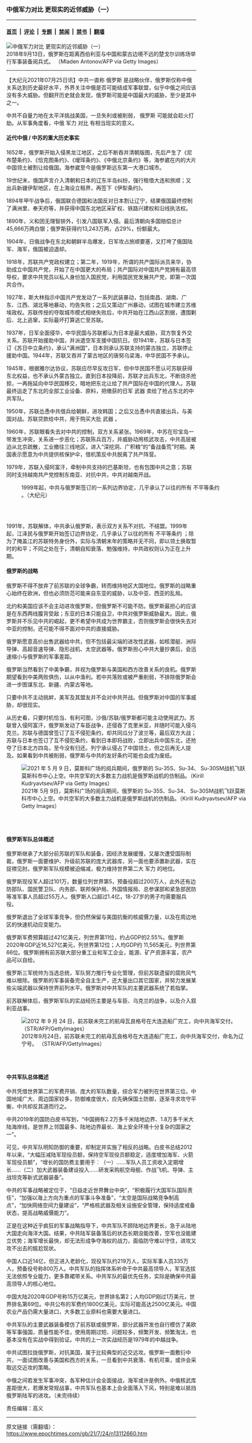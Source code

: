 ### 中俄军力对比 更现实的近邻威胁（一）

---

#### [首页](../../../..?n13112660) &nbsp;|&nbsp; [评论](../../../../../epoch-comment?n13112660) &nbsp;|&nbsp; [专题](../../../../../epoch-special?n13112660) &nbsp;|&nbsp; [禁闻](../../../../../epoch-news?n13112660) &nbsp;|&nbsp; [禁书](../../../../../books?n13112660) &nbsp;|&nbsp; [翻墙](https://github.com/gfw-breaker/nogfw/blob/master/README.md?n13112660)


<div><img alt="中俄军力对比 更现实的近邻威胁（一）" class="attachment-djy_600_400 size-djy_600_400 wp-post-image" src="https://i.epochtimes.com/assets/uploads/2021/07/id13112697-GettyImages-1032736234-600x400.jpg"/>
<div class="caption">
 2018年9月13日，俄罗斯在距离西伯利亚与中国和蒙古边境不远的楚戈尔训练场举行军事装备阅兵式。 （Mladen Antonov/AFP via Getty Images）
</div></div><hr/><div class="post_content" id="artbody" itemprop="articleBody">
 <!-- article content begin -->
 <p>
  【大纪元2021年07月25日讯】中共一直称
  <ok href="https://www.epochtimes.com/gb/tag/%E4%BF%84%E7%BD%97%E6%96%AF.html">
   俄罗斯
  </ok>
  是战略伙伴，俄罗斯仅称中俄关系达到历史最好水平，外界关注中俄是否可能结成军事联盟，似乎中俄之间应该没有多大威胁。但翻开历史就会发现，俄罗斯可能是中国最大的威胁，至少是其中之一。
 </p>
 <p>
  中共不自量力地在太平洋挑战美国，一旦失利或被削弱，
  <ok href="https://www.epochtimes.com/gb/tag/%E4%BF%84%E7%BD%97%E6%96%AF.html">
   俄罗斯
  </ok>
  可能就会趁火打劫。从军事角度看，中俄
  <ok href="https://www.epochtimes.com/gb/tag/%E5%86%9B%E5%8A%9B.html">
   军力
  </ok>
  <ok href="https://www.epochtimes.com/gb/tag/%E5%AF%B9%E6%AF%94.html">
   对比
  </ok>
  有相当现实的意义。
 </p>
 <h4>
  <strong>
   近代中俄
  </strong>
  <strong>
   /
  </strong>
  <strong>
   中苏的重大历史事实
  </strong>
 </h4>
 <p>
  1652年，俄罗斯开始入侵黑龙江地区，之后不断吞并清朝版图，先后产生了《尼布楚条约》、《恰克图条约》、《瑷珲条约》、《中俄北京条约》等，海参崴在内的大片中国领土被割让给俄国。海参崴至今是俄罗斯远东第一大港口城市。
 </p>
 <p>
  19世纪末，俄国声言介入清朝和日本的辽东半岛纠纷，强行租借大连和旅顺；又出兵新疆伊犁地区，在上海设立租界，再签下《伊犁条约》。
 </p>
 <p>
  1894年甲午战争后，俄国联合德国和法国反对日本割让辽宁，结果俄国最终控制了满洲里、奉天府等，并获得中国东北地区采矿权、铁路兴建权和沿线执法权。
 </p>
 <p>
  1890年，义和团无理智排外，引发八国联军入侵。最后清朝向多国赔偿总计45,666万两白银；俄罗斯获得约13,243万两，占29%，份额最大。
 </p>
 <p>
  1904年，日俄战争在东北和朝鲜半岛爆发，日军攻占旅顺要塞，又打垮了俄国陆军、海军，俄国被迫退却。
 </p>
 <p>
  1918年，苏联共产党政权建立；第二年，1919年，所谓的共产国际派员来华，协助成立中国共产党，开始了在中国更大的布局；共产国际对中国共产党拥有最高领导权，要求中共党员以私人身份加入国民党，利用国民党发展共产党，即第一次国共合作。
 </p>
 <p>
  1927年，斯大林指示中国共产党发动了一系列武装暴动，包括南昌、湖南、广东、江西、湖北等地暴动，均告失败；之后又策动广州暴动，试图在城市建立苏维埃政权。苏联传授的夺取城市模式相继失败后，中共开始在江西山区割据，遭围剿后、北上逃窜，实际最坏打算逃亡至苏联。
 </p>
 <p>
  1937年，日军全面侵华，中华民国与苏联都认为日本是最大威胁，双方恢复外交关系。苏联开始援助中国，并派遣空军支援中国抗日。但1941年，苏联与日本签订《苏日中立条约》，承认“满洲国”，日本则承认苏联支持的蒙古独立，苏联停止援助中国。1944年，苏联又吞并了蒙古地区的唐努乌梁海，中华民国不予承认。
 </p>
 <p>
  1945年，根据雅尔达协议，苏联应尽早反攻日军，但中华民国不愿认可苏联获得东北权益，也不承认外蒙古独立。直到日本投降前，苏联才出兵东北，不断烧杀抢掠，一再拖延向中华民国移交，暗地把东北让给了共产国际在中国的代理人。苏联最终运走了东北的全部工业设备、原料，把缴获的日军
  <ok href="https://www.epochtimes.com/gb/tag/%E6%AD%A6%E5%99%A8.html">
   武器
  </ok>
  卖给了抢占东北的中共军队。
 </p>
 <p>
  1950年，苏联怂恿中共借兵给朝鲜，进攻韩国；之后又怂恿中共直接出兵，与美国对战。苏联贷款给中共，用于购买大批
  <ok href="https://www.epochtimes.com/gb/tag/%E6%AD%A6%E5%99%A8.html">
   武器
  </ok>
  。
 </p>
 <p>
  1960年，苏联眼看失去对中共的控制，双方关系紧张。1969年，中苏在珍宝岛一带发生冲突，关系进一步恶化；苏联陈兵百万，并威胁动用核武攻击，中共高层被迫从北京疏散，工业撤往三线地区，进入“深挖洞、广积粮”的“备战备荒”时期。美国表示愿意为中共提供核保护伞，借机策反中共脱离了共产阵营。
 </p>
 <p>
  1979年，苏联入侵阿富汗，牵制中共支持的巴基斯坦，也有包围中共之意；苏联同时支持越南共产党控制东南亚、对抗中共，中共对越南开战。
 </p>
 <figure aria-describedby="caption-attachment-13112684" class="wp-caption aligncenter" id="attachment_13112684" style="width: 600px">
  <ok href="https://i.epochtimes.com/assets/uploads/2021/07/id13112684-681d5ec376370ea70ff33143db5ac746.jpg" target="_blank">
   <img alt="" class="size-large wp-image-13112684" src="https://i.epochtimes.com/assets/uploads/2021/07/id13112684-681d5ec376370ea70ff33143db5ac746-600x458.jpg"/>
  </ok>
  <br/><figcaption class="wp-caption-text" id="caption-attachment-13112684">
   1999年起，中共与俄罗斯签订的一系列边界协定，几乎承认了以往的所有
   <ok href="https://www.epochtimes.com/gb/tag/%E4%B8%8D%E5%B9%B3%E7%AD%89%E6%9D%A1%E7%BA%A6.html">
    不平等条约
   </ok>
   。（大纪元）
  </figcaption><br/>
 </figure><br/>
 <p>
  1991年，苏联解体，中共承认俄罗斯，表示双方关系不对抗、不结盟。1999年起，江泽民与俄罗斯开始签订边界协定，几乎承认了以往的所有
  <ok href="https://www.epochtimes.com/gb/tag/%E4%B8%8D%E5%B9%B3%E7%AD%89%E6%9D%A1%E7%BA%A6.html">
   不平等条约
  </ok>
  ；除为了掩盖江的苏联特务身份外，实际与清朝末年的策略并无不同，即以领土换取暂时的和平；不同之处在于，清朝自知衰落、勉强维持，中共政权则认为正在上升期。
 </p>
 <h4>
  <strong>
   俄罗斯的战略
  </strong>
  <strong>
  </strong>
 </h4>
 <p>
  俄罗斯不得不放弃了前苏联的全球争霸，转而维持地区大国地位。俄罗斯的战略重心始终在欧洲，但也必须防范可能来自东亚的威胁，以及中亚、西亚的乱局。
 </p>
 <p>
  北约和美国应该不会主动进攻俄罗斯，但俄罗斯不可能不防。俄罗斯最担心的应该是在东西两线腹背受敌；东亚的日本只能自卫，中共对俄罗斯威胁最大。因此，俄罗斯并不乐见中共的崛起，更不希望中共成为世界霸主，否则俄罗斯会很快失去对中亚的控制，还可能不得不面对中共的直接威胁。
 </p>
 <p>
  俄罗斯愿意高价出售武器给中共，但不包括最尖端的进攻性武器，如核潜艇、洲际导弹、高超音速导弹、隐形战机、太空武器等。俄罗斯担心中共大量抄袭后，会迅速缩小与俄罗斯的军事差距。
 </p>
 <p>
  俄罗斯当然看到了中美争霸，并视为俄罗斯与美国和西方改善关系的良机。俄罗斯期望看到中美两败俱伤，以从中渔利。若中共落败或被严重削弱，不排除俄罗斯会进一步图谋东北、新疆、内蒙古等地。
 </p>
 <p>
  只要中共不主动挑衅，美军及其盟友并不会对中共开战。但俄罗斯对中国的军事威胁，却很现实。
 </p>
 <p>
  从历史看，只要时机恰当、有利可图，沙俄/苏联/俄罗斯都可能主动使用武力。苏联曾入侵阿富汗，俄罗斯发动了车臣战争，还侵吞了克里米亚，并随时可能入侵乌克兰。苏联与德国曾签订了互不侵犯条约，却共同瓜分了波兰等，最后双方大战；苏联与日本也签订了互不侵犯条约，看到日本即将战败，立即出兵中国东北，还抢夺了日本北方四岛，至今没有归还。列宁承认侵占了中国领土，但之后再无人提及。如果看到中共被削弱，俄罗斯与中共的友好条约可能也会成为废纸。
 </p>
 <figure aria-describedby="caption-attachment-13112694" class="wp-caption aligncenter" id="attachment_13112694" style="width: 600px">
  <ok href="https://i.epochtimes.com/assets/uploads/2021/07/id13112694-GettyImages-1232782931.jpg" target="_blank">
   <img alt="2021 年 5 月 9 日，莫斯科广场的阅兵期间，俄罗斯的 Su-35S、Su-34、 Su-30SM战机飞跃莫斯科市中心上空。中共空军的大多数主力战机是俄罗斯战机的仿制品。（Kirill Kudryavtsev/AFP via Getty Images）" class="size-large wp-image-13112694" src="https://i.epochtimes.com/assets/uploads/2021/07/id13112694-GettyImages-1232782931-600x400.jpg"/>
  </ok>
  <br/><figcaption class="wp-caption-text" id="caption-attachment-13112694">
   2021年 5月 9日，莫斯科广场的阅兵期间，俄罗斯的 Su-35S、Su-34、 Su-30SM战机飞跃莫斯科市中心上空。中共空军的大多数主力战机是俄罗斯战机的仿制品。（Kirill Kudryavtsev/AFP via Getty Images）
  </figcaption><br/>
 </figure><br/>
 <h4>
  <strong>
   俄罗斯军队总体概述
  </strong>
 </h4>
 <p>
  俄罗斯继承了大部分前苏联的军队和装备，因经济发展缓慢，又屡次遭受国际制裁，俄罗斯一面要维护、升级前苏联的庞大武器库，另一面也要添置新武器，实在捉襟见肘。俄罗斯军队规模被迫缩减，极力维持世界第二大
  <ok href="https://www.epochtimes.com/gb/tag/%E5%86%9B%E5%8A%9B.html">
   军力
  </ok>
  的地位。
 </p>
 <p>
  俄罗斯现役军人超过101万，数量位列世界第5，预备役超过200万人，此外还有边防部队、国民警卫队、内务部、联邦保护局、外国情报局、总参谋部和紧急部民防等准军事人员超过55万人。俄罗斯人口超过1.4亿，18-27岁的男子均需要服兵役。
 </p>
 <p>
  俄罗斯退出了全球军事竞争，但仍然保留与美国抗衡的核威慑力量，以及在周边地区的快速机动应变能力。
 </p>
 <p>
  俄罗斯军费预算超过421亿美元，列世界第11位，约占GDP的2.55%。俄罗斯2020年GDP近16,527亿美元，列世界第12位；人均GDP约 11,565美元，列世界第66位。俄罗斯拥有前苏联大部分重工业和军工企业，能源、矿产资源丰富，农产品可以自给。
 </p>
 <p>
  俄罗斯三军统帅为当选总统，军队努力推行专业化管理，但前苏联遗留的腐败风气难以根除。俄罗斯的军事装备完全自主生产，还大量出口其它国家，并努力发展某些尖端武器以保持世界前列水平。俄罗斯对中共军队的主要武器系统了若指掌。
 </p>
 <p>
  前苏联解体后，俄罗斯军队的实战经历主要是与车臣、乌克兰的战争，以及介入叙利亚战事。
 </p>
 <figure aria-describedby="caption-attachment-8631350" class="wp-caption aligncenter" id="attachment_8631350" style="width: 600px">
  <ok href="https://i.epochtimes.com/assets/uploads/2016/12/GettyImages-175810426.jpg" target="_blank">
   <img alt="2012 年 9 月 24 日，前苏联未完工的航母瓦良格号在大连造船厂完工，向中共海军交付。 （STR/AFP/GettyImages）" class="size-large wp-image-8631350" src="https://i.epochtimes.com/assets/uploads/2016/12/GettyImages-175810426-600x408.jpg"/>
  </ok>
  <br/><figcaption class="wp-caption-text" id="caption-attachment-8631350">
   2012年9月24日，前苏联未完工的航母瓦良格号在大连造船厂完工，向中共海军交付，命名为辽宁号。 （STR/AFP/GettyImages）
  </figcaption><br/>
 </figure><br/>
 <h4>
  <strong>
   中共军队总体概述
  </strong>
 </h4>
 <p>
  中共凭借世界第二的军费开销、庞大的军队数量，综合军力被列在世界第三位。中国地域广大、周边国家较多，防御难度很大，应先确保国土防御，逐渐寻求攻守平衡，中共却反其道而行之。
 </p>
 <p>
  中共2019年的国防白皮书写到，“中国拥有2.2万多千米陆地边界、1.8万多千米大陆海岸线，是世界上邻国最多、陆地边界最长、海上安全环境十分复杂的国家之一”。
 </p>
 <p>
  可见，中共军队明知防御的重要，却制定并实施了相反的战略。白皮书总结2012年以来，“大幅压减陆军现役员额，保持空军现役员额稳定，适度增加海军、火箭军现役员额”，“增长的国防费主要用于︰（一）……军队人员工资收入定期增长……（二）加大武器装备建设投入……研发采购航空母舰、作战飞机、导弹、主战坦克等新式武器装备”。
 </p>
 <p>
  中共的军事战略被定位于，“日益走近世界舞台中央”，“积极履行大国军队国际责任”，“加强以海上方向为重点的军事斗争准备”，“太空是国际战略竞争制高点”，“加快网络空间力量建设”，“严格核武器及相关设施安全管理，保持适度戒备状态，提高战略威慑能力”。
 </p>
 <p>
  正是在这种近乎疯狂的军事战略指导下，中共军队不顾陆地边界更长，急于从陆地大国走向海洋大国。结果，中共陆军装备落后的状态长期没能改善，空军也没能建立优势；海军增长最快，却无法形成争夺海权的战力，面临防守难以守住，进攻又攻不出去的尴尬现状。
 </p>
 <p>
  中国人口近14亿，但正进入老龄化，现役军队约219万人，实际军事人员335万人，预备役号称800万人。中共军队的指挥体系听命于中共最高领导人，军官选拔无法依照专业能力，更多靠裙带关系。中共军队的最优先任务，实际是确保中共最高领导人的核心地位。
 </p>
 <p>
  中国大陆2020年GDP号称15万亿美元，世界排名第2；人均GDP刚过1万美元，世界排名第69位。中共公布的军费约1800亿美元，实际可能高达2500亿美元。中国农业产品仍需大量进口，大多数工业原料也需要大量进口。
 </p>
 <p>
  中共军队的主要武器装备模仿了前苏联或俄罗斯，部分武器开发也自行模仿了美欧等军事强国，质量性能不佳，使用周期过短、问题较多，频繁开发、频繁淘汰，也基本没有在实战中得到验证。中共的上一次实战经历是1979年的中越战争。
 </p>
 <p>
  中共试图拉拢俄罗斯，对抗美国，属于比较典型的近交远攻。俄罗斯一面敷衍中共，一面试图改善与美国和西方的关系，一旦看到中共衰落、有机可乘，或许会采取远交近攻的策略。
 </p>
 <p>
  中俄之间若发生军事冲突，各军种估计会全面接战，海军或许是例外。中俄核武库差距很大，若爆发常规战事，中共军队也基本上会全面落入下风，特别是难以抵挡俄罗斯陆军的进攻。（未完待续）
 </p>
 <p>
  责任编辑：高义
 </p>
 <!-- article content end -->
 <div id="below_article_ad">
 </div>
</div>


---

原文链接（需翻墙）：https://www.epochtimes.com/gb/21/7/24/n13112660.htm
